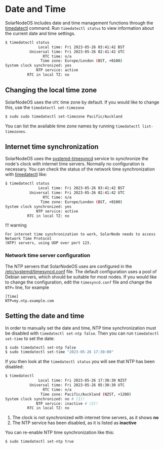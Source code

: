 # Date and Time

SolarNodeOS includes date and time management functions through the [timedatectl][timedatectl-man]
command. Run `timedatectl status` to view information about the current date and time settings.

```sh title="Viewing the current date and time settings"
$ timedatectl status
               Local time: Fri 2023-05-26 03:41:42 BST
           Universal time: Fri 2023-05-26 02:41:42 UTC
                 RTC time: n/a
                Time zone: Europe/London (BST, +0100)
System clock synchronized: yes
              NTP service: active
          RTC in local TZ: no
```

## Changing the local time zone

SolarNodeOS uses the `UTC` time zone by default. If you would like to change this, use the
`timedatectl set-timezone`

```sh title="Changing the local time zone"
$ sudo sudo timedatectl set-timezone Pacific/Auckland
```

You can list the available time zone names by running `timedatectl list-timezones`.

## Internet time synchronization

SolarNodeOS uses the [systemd-timesyncd][systemd-timesyncd-man] service to synchronize the node's clock
with internet time servers. Normally no configuration is necessary. You can check the status of the network
time synchronization with [timedatectl][timedatectl-man] like:

```sh
$ timedatectl status
               Local time: Fri 2023-05-26 03:41:42 BST
           Universal time: Fri 2023-05-26 02:41:42 UTC
                 RTC time: n/a
                Time zone: Europe/London (BST, +0100)
System clock synchronized: yes
              NTP service: active
          RTC in local TZ: no
```

!!! warning

	For internet time synchronization to work, SolarNode needs to access Network Time Protocol
	(NTP) servers, using UDP over port 123.

### Network time server configuration

The NTP servers that SolarNodeOS uses are configured in the [/etc/systemd/timesyncd.conf][timesyncd.conf-man]
file. The default configuration uses a pool of Debian servers, which should be suitable for most nodes.
If you would like to change the configuration, edit the `timesyncd.conf` file and change the `NTP=` line,
for example

``` title="Configuring the NTP servers to use"
[Time]
NTP=my.ntp.example.com
```

## Setting the date and time

In order to manually set the date and time, NTP time synchronization must be disabled with `timedatectl set-ntp false`.
Then you can run `timedatectl set-time` to set the date:

```sh title="Manually changing the date and time"
$ sudo timedatectl set-ntp false
$ sudo timedatectl set-time "2023-05-26 17:30:00"
```

If you then look at the `timedatectl status` you will see that NTP has been disabled:

```sh title="Status with NTP disabled"
$ timedatectl
               Local time: Fri 2023-05-26 17:30:30 NZST
           Universal time: Fri 2023-05-26 05:30:30 UTC
                 RTC time: n/a
                Time zone: Pacific/Auckland (NZST, +1200)
System clock synchronized: no # (1)!
              NTP service: inactive # (2)!
          RTC in local TZ: no
```

1. The clock is not synchronized with internet time servers, as it shows **no**
2. The NTP service has been disabled, as it is listed as **inactive**

You can re-enable NTP time synchronization like this:

```sh title="Enabling NTP time synchronization"
$ sudo timedatectl set-ntp true
```

[systemd-timesyncd-man]: https://manpages.debian.org/bullseye/systemd-timesyncd/systemd-timesyncd.8.en.html
[timedatectl-man]: https://manpages.debian.org/bullseye/systemd/timedatectl.1.en.html
[timesyncd.conf-man]: https://manpages.debian.org/bullseye/systemd-timesyncd/timesyncd.conf.5.en.html
